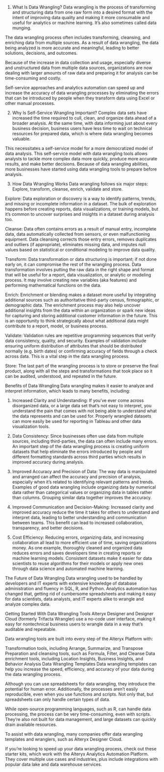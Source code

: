 1.   What Is Data Wrangling?
Data wrangling is the process of transforming and structuring data from one raw form into a desired format with the intent of improving data quality and making it more consumable and useful for analytics or machine learning. It’s also sometimes called data munging.

The data wrangling process often includes transforming, cleansing, and enriching data from multiple sources. As a result of data wrangling, the data being analyzed is more accurate and meaningful, leading to better solutions, decisions, and outcomes.

Because of the increase in data collection and usage, especially diverse and unstructured data from multiple data sources, organizations are now dealing with larger amounts of raw data and preparing it for analysis can be time-consuming and costly.

Self-service approaches and analytics automation can speed up and increase the accuracy of data wrangling processes by eliminating the errors that can be introduced by people when they transform data using Excel or other manual processes.

2.   Why Is Self-Service Wrangling Important?
Complex data sets have increased the time required to cull, clean, and organize data ahead of a broader analysis. At the same time, with data informing just about every business decision, business users have less time to wait on technical resources for prepared data, which is where data wrangling becomes valuable.

This necessitates a self-service model for a more democratized model of data analysis. This self-service model with data wrangling tools allows analysts to tackle more complex data more quickly, produce more accurate results, and make better decisions. Because of data wrangling abilities, more businesses have started using data wrangling tools to prepare before analysis.

3.   How Data Wrangling Works
Data wrangling follows six major steps: Explore, transform, cleanse, enrich, validate and store.

Explore: Data exploration or discovery is a way to identify patterns, trends, and missing or incomplete information in a dataset. The bulk of exploration happens before creating reports, data visualizations, or training models, but it’s common to uncover surprises and insights in a dataset during analysis too.

Cleanse: Data often contains errors as a result of manual entry, incomplete data, data automatically collected from sensors, or even malfunctioning equipment. Data cleansing corrects those entry errors, removes duplicates and outliers (if appropriate), eliminates missing data, and imputes null values based on statistical or conditional modeling to improve data quality.

Transform: Data transformation or data structuring is important; if not done early on, it can compromise the rest of the wrangling process. Data transformation involves putting the raw data in the right shape and format that will be useful for a report, data visualization, or analytic or modeling process. It may involve creating new variables (aka features) and performing mathematical functions on the data.

Enrich: Enrichment or blending makes a dataset more useful by integrating additional sources such as authoritative third-party census, firmographic, or demographic data. The enrichment process may also help uncover additional insights from the data within an organization or spark new ideas for capturing and storing additional customer information in the future. This is an opportunity to think strategically about what additional data might contribute to a report, model, or business process.

Validate: Validation rules are repetitive programming sequences that verify data consistency, quality, and security. Examples of validation include ensuring uniform distribution of attributes that should be distributed normally (e.g. birth dates) or confirming accuracy of fields through a check across data. This is a vital step in the data wrangling process.

Store: The last part of the wrangling process is to store or preserve the final product, along with all the steps and transformations that took place so it can be audited, understood, and repeated in the future.

Benefits of Data Wrangling
Data wrangling makes it easier to analyze and interpret information, which leads to many benefits, including:

1. Increased Clarity and Understanding: If you’ve ever come across disorganized data, or a large data set that’s not easy to interpret, you understand the pain that comes with not being able to understand what the data represents and can be used for. Properly wrangled datasets can more easily be used for reporting in Tableau and other data visualization tools.

2. Data Consistency: Since businesses often use data from multiple sources, including third-parties, the data can often include many errors. An important step of the data wrangling process is creating uniform datasets that help eliminate the errors introduced by people and different formatting standards across third parties which results in improved accuracy during analysis.

3. Improved Accuracy and Precision of Data: The way data is manipulated and arranged can affect the accuracy and precision of analysis, especially when it’s related to identifying relevant patterns and trends. Examples of good data wrangling include organizing data by numerical data rather than categorical values or organizing data in tables rather than columns. Grouping similar data together improves the accuracy.

4. Improved Communication and Decision-Making: Increased clarity and improved accuracy reduce the time it takes for others to understand and interpret data, leading to better understanding and communication between teams. This benefit can lead to increased collaboration, transparency, and better decisions.

5. Cost Efficiency: Reducing errors, organizing data, and increasing collaboration all lead to more efficient use of time, saving organizations money. As one example, thoroughly cleaned and organized data reduces errors and saves developers time in creating reports or machine learning models. Consistent datasets make it easier for data scientists to reuse algorithms for their models or apply new ones through data science and automated machine learning.

The Future of Data Wrangling
Data wrangling used to be handled by developers and IT experts with extensive knowledge of database administration and fluency in SQL, R, and Python. Analytics automation has changed that, getting rid of cumbersome spreadsheets and making it easy for data scientists, data analysts, and IT experts alike to wrangle and analyze complex data.

Getting Started With Data Wrangling Tools
Alteryx Designer and Designer Cloud (formerly Trifacta Wrangler) use a no-code user interface, making it easy for nontechnical business users to wrangle data in a way that’s auditable and repeatable.

Data wrangling tools are built into every step of the Alteryx Platform with:

Transformation tools, including Arrange, Summarize, and Transpose
Preparation and cleansing tools, such as Formula, Filter, and Cleanse
Data enrichment tools, including Location Insights, Business Insights, and Behavior Analysis
Data Wrangling Templates
Data wrangling templates can help you increase the speed, efficiency, and accuracy of your data during the data wrangling process.

Although you can use spreadsheets for data wrangling, they introduce the potential for human error. Additionally, the processes aren’t easily reproducible, even when you use functions and scripts. Not only that, but spreadsheets can only handle certain types of data.

While open-source programming languages, such as R, can handle data processing, the process can be very time-consuming, even with scripts. They’re also not built for data management, and large datasets can quickly drain available resources.

To assist with data wrangling, many companies offer data wrangling templates and wranglers, such as Alteryx Designer Cloud.

If you’re looking to speed up your data wrangling process, check out these starter kits, which work with the Alteryx Analytics Automation Platform. They cover multiple use cases and industries, plus include integrations with popular data lake and data warehouse services.
